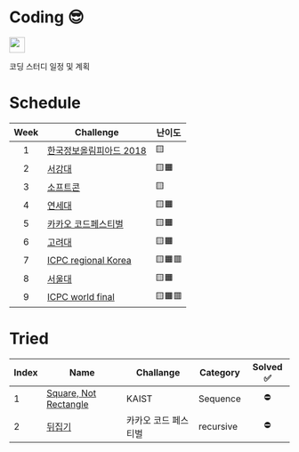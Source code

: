 # Coding 😎

<p align=left>
  <img src=https://img.shields.io/static/v1?label=Members&message=4&color=orange&style=flat height=28px>
</p>

코딩 스터디 일정 및 계획

# Schedule

|Week|Challenge|난이도|
|:-:|---|---|
|1|[한국정보올림피아드 2018](https://www.acmicpc.net/category/427)|🟨
|2|[서강대](https://www.acmicpc.net/category/83)|🟨🟧
|3|[소프트콘](https://www.acmicpc.net/category/413)|🟨
|4|[연세대](https://www.acmicpc.net/category/334)|🟨🟧
|5|[카카오 코드페스티벌](https://www.acmicpc.net/category/428)|🟨🟧
|6|[고려대](https://www.acmicpc.net/category/341)|🟨🟧
|7|[ICPC regional Korea](https://www.acmicpc.net/category/211)|🟨🟧🟥
|8|[서울대](https://www.acmicpc.net/category/354)|🟨🟧
|9|[ICPC world final](https://www.acmicpc.net/category/4)|🟨🟧🟥

# Tried

|Index|Name|Challange|Category|Solved ✅|
|---|---|---|---|:-:|
|1|[Square, Not Rectangle](https://github.com/fxnnxc/coding/tree/main/KAIST/square_not_rectangle)|KAIST|Sequence|⛔|
|2|[뒤집기](https://github.com/fxnnxc/coding/tree/main/%EC%B9%B4%EC%B9%B4%EC%98%A4_%EC%BD%94%EB%93%9C%ED%8E%98%EC%8A%A4%ED%8B%B0%EB%B2%8C/%EB%92%A4%EC%A7%91%EA%B8%B0)|카카오 코드 페스티벌|recursive|⛔|
